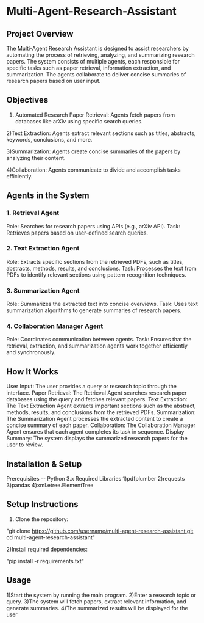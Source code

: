 # Multi-Agent-Research-Assistant
## Project Overview
The Multi-Agent Research Assistant is designed to assist researchers by automating the process of retrieving, analyzing, and summarizing research papers. The system consists of multiple agents, each responsible for specific tasks such as paper retrieval, information extraction, and summarization. The agents collaborate to deliver concise summaries of research papers based on user input.

## Objectives
1) Automated Research Paper Retrieval: Agents fetch papers from databases like arXiv using specific search queries.

2)Text Extraction: Agents extract relevant sections such as titles, abstracts, keywords, conclusions, and more.

3)Summarization: Agents create concise summaries of the papers by analyzing their content.

4)Collaboration: Agents communicate to divide and accomplish tasks efficiently.

## Agents in the System

### 1. Retrieval Agent
Role: Searches for research papers using APIs (e.g., arXiv API).
Task: Retrieves papers based on user-defined search queries.

### 2. Text Extraction Agent
Role: Extracts specific sections from the retrieved PDFs, such as titles, abstracts, methods, results, and conclusions.
Task: Processes the text from PDFs to identify relevant sections using pattern recognition techniques.
### 3. Summarization Agent
Role: Summarizes the extracted text into concise overviews.
Task: Uses text summarization algorithms to generate summaries of research papers.
### 4. Collaboration Manager Agent
Role: Coordinates communication between agents.
Task: Ensures that the retrieval, extraction, and summarization agents work together efficiently and synchronously.


## How It Works
User Input: The user provides a query or research topic through the interface.
Paper Retrieval: The Retrieval Agent searches research paper databases using the query and fetches relevant papers.
Text Extraction: The Text Extraction Agent extracts important sections such as the abstract, methods, results, and conclusions from the retrieved PDFs.
Summarization: The Summarization Agent processes the extracted content to create a concise summary of each paper.
Collaboration: The Collaboration Manager Agent ensures that each agent completes its task in sequence.
Display Summary: The system displays the summarized research papers for the user to review.


## Installation & Setup
Prerequisites
-- Python 3.x
Required Libraries
1)pdfplumber
2)requests
3)pandas
4)xml.etree.ElementTree

## Setup Instructions
1) Clone the repository:

"git clone https://github.com/username/multi-agent-research-assistant.git
cd multi-agent-research-assistant"

2)Install required dependencies:

"pip install -r requirements.txt"


## Usage
1)Start the system by running the main program.
2)Enter a research topic or query.
3)The system will fetch papers, extract relevant information, and generate summaries.
4)The summarized results will be displayed for the user

